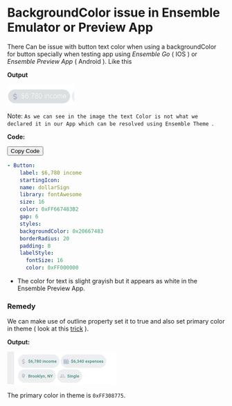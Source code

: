 # BackgroundColor issue in Ensemble Emulator or Preview App

There Can be issue with button text color when using a backgroundColor for button specially when testing app using _Ensemble Go_ ( IOS ) or _Ensemble Preview App_ ( Android ). Like this

**Output**

![Alt text](image-7.png)

Note: `As we can see in the image the text Color is not what we declared it in our App which can be resolved using Ensemble Theme `.

**Code:**

<div class="code-container" markdown=1>
  <button onclick="copyCode()" class="copy-code-button">Copy Code</button>

```yaml
- Button:
    label: $6,780 income
    startingIcon:
    name: dollarSign
    library: fontAwesome
    size: 16
    color: 0xFF667483B2
    gap: 6
    styles:
    backgroundColor: 0x20667483
    borderRadius: 20
    padding: 8
    labelStyle:
      fontSize: 16
      color: 0xFF000000
```

</div>

- The color for text is slight grayish but it appears as white in the Ensemble Preview App.

### Remedy

We can make use of outline property set it to true and also set primary color in theme ( look at this [trick](/tips-and-tricks/general_primary_color-theme.md) ).

**Output:**

![Alt text](<WhatsApp Image 2023-07-12 at 00.04.57.jpeg>)

The primary color in theme is `0xFF308775`.

